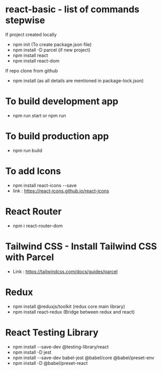 # react-basic - list of commands stepwise

If project created locally

- npm init (To create package.json file)
- npm install -D parcel (if new project)
- npm install react
- npm install react-dom

If repo clone from github

- npm install (as all details are mentioned in package-lock.json)

# To build development app

- npm run start or npm run

# To build production app

- npm run build

# To add Icons

- npm install react-icons --save
- link : https://react-icons.github.io/react-icons

# React Router

- npm i react-router-dom

# Tailwind CSS - Install Tailwind CSS with Parcel

- Link : https://tailwindcss.com/docs/guides/parcel

# Redux

- npm install @reduxjs/toolkit (redux core main library)
- npm install react-redux (Bridge between redux and react)

# React Testing Library

- npm install --save-dev @testing-library/react
- npm install -D jest
- npm install --save-dev babel-jest @babel/core @babel/preset-env
- npm install -D @babel/preset-react
